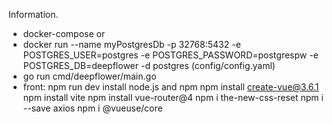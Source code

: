 Information.



- docker-compose or
- docker run --name myPostgresDb -p 32768:5432 -e POSTGRES_USER=postgres -e POSTGRES_PASSWORD=postgrespw -e POSTGRES_DB=deepflower -d postgres  (config/config.yaml)
- go run cmd/deepflower/main.go
- front: npm run dev
    install node.js and npm
    npm install create-vue@3.6.1
    npm install vite
    npm install vue-router@4
    npm i the-new-css-reset
    npm i --save axios
    npm i @vueuse/core